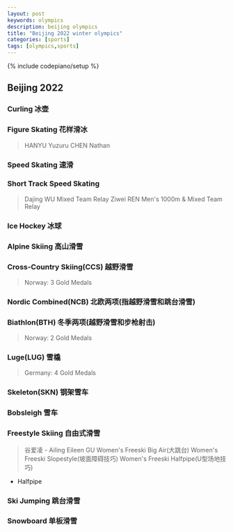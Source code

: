 ```yaml
---
layout: post
keywords: olympics 
description: beijing olympics
title: "Beijing 2022 winter olympics"
categories: [sports]
tags: [olympics,sports]
---
```

{% include codepiano/setup %}

## Beijing 2022

### Curling 冰壶

### Figure Skating 花样滑冰

> HANYU Yuzuru
> CHEN Nathan

### Speed Skating 速滑

### Short Track Speed Skating

> Dajing WU    Mixed Team Relay
> Ziwei REN     Men's 1000m &  Mixed Team Relay

### Ice Hockey 冰球

### Alpine Skiing 高山滑雪

### Cross-Country Skiing(CCS) 越野滑雪

> Norway: 3 Gold Medals

### Nordic Combined(NCB) 北欧两项(指越野滑雪和跳台滑雪)

### Biathlon(BTH) 冬季两项(越野滑雪和步枪射击)

> Norway: 2 Gold Medals

### Luge(LUG) 雪橇

> Germany: 4 Gold Medals

### Skeleton(SKN) 钢架雪车

### Bobsleigh 雪车

### Freestyle Skiing 自由式滑雪

> 谷爱凌 - Ailing Eileen GU
> Women's Freeski Big Air(大跳台)
> Women's Freeski Slopestyle(坡面障碍技巧)
> Women's Freeski Halfpipe(U型场地技巧)

* Halfpipe

### Ski Jumping 跳台滑雪

### Snowboard 单板滑雪
